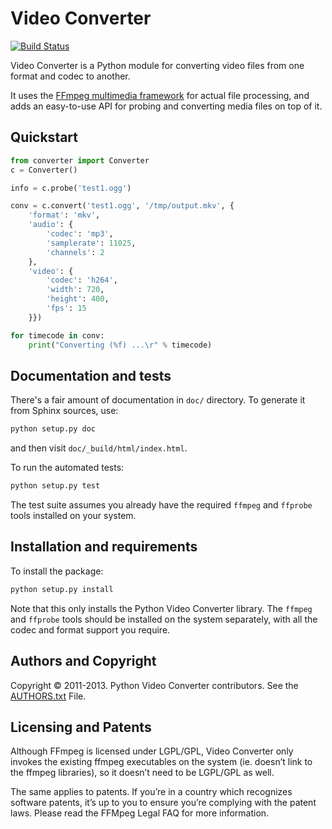 # Video Converter

[![Build Status](https://travis-ci.org/senko/python-video-converter.png?branch=master)](https://travis-ci.org/senko/python-video-converter)

Video Converter is a Python module for converting video files from one format
and codec to another.

It uses the [FFmpeg multimedia framework](http://ffmpeg.org/) for actual file
processing, and adds an easy-to-use API for probing and converting media files
on top of it.

## Quickstart

``` python
from converter import Converter
c = Converter()

info = c.probe('test1.ogg')

conv = c.convert('test1.ogg', '/tmp/output.mkv', {
    'format': 'mkv',
    'audio': {
        'codec': 'mp3',
        'samplerate': 11025,
        'channels': 2
    },
    'video': {
        'codec': 'h264',
        'width': 720,
        'height': 400,
        'fps': 15
    }})

for timecode in conv:
    print("Converting (%f) ...\r" % timecode)
```

## Documentation and tests

There's a fair amount of documentation in `doc/` directory.
To generate it from Sphinx sources, use:

``` sh
python setup.py doc
```

and then visit `doc/_build/html/index.html`.

To run the automated tests:

``` sh
python setup.py test
```

The test suite assumes you already have the required `ffmpeg` and `ffprobe`
tools installed on your system.

## Installation and requirements

To install the package:

``` sh
python setup.py install
```

Note that this only installs the Python Video Converter library. The `ffmpeg`
and `ffprobe` tools should be installed on the system separately, with all the
codec and format support you require.

## Authors and Copyright

Copyright &copy; 2011-2013. Python Video Converter contributors. See the
[AUTHORS.txt](AUTHORS.txt) File.

## Licensing and Patents

Although FFmpeg is licensed under LGPL/GPL, Video Converter only invokes the
existing ffmpeg executables on the system (ie. doesn’t link to the ffmpeg
libraries), so it doesn’t need to be LGPL/GPL as well.

The same applies to patents. If you’re in a country which recognizes software
patents, it’s up to you to ensure you’re complying with the patent laws. Please
read the FFMpeg Legal FAQ for more information.
